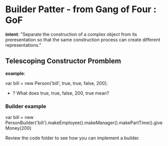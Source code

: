 # Builder Patter - from Gang of Four : GoF
**intent**: "Separate the construction of a complex object from its preresentation so that the same 
construction process can create different representations."

## Telescoping Constructor Promblem
**example**: 

var bill = new Person('bill', true, true, false, 200);
- ? What does true, true, false, 200, true mean?

### Builder example
var bill = new PersonBuilder('bill').makeEmployee().makeManager().makePartTime().giveMoney(200)

Review the code folder to see how you can implement a builder.